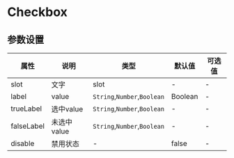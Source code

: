 # Checkbox

<template>
    <coding
        :code="disabled"
        title="禁止"
        content="可以禁止checkbox的默认事件"
    >
        <y-checkbox v-model="test" label="523" :disabled="true">disabled</y-checkbox>
        <y-checkbox v-model="test" label="1" :disabled="true">disabled</y-checkbox>
    </coding>
    <coding
        :code="label"
        title="label"
        content="可以指定checkbox的label"
    >
        <y-checkbox v-model="test1" true-label="可用" false-label="不可用"></y-checkbox>
    </coding>
    <coding
        :code="group"
        title="checkbox-group"
        content="多个checkbox可以使用checkbox-group"
    >
        <y-checkbox-group v-model="test3">
    	    <y-checkbox label="523">asd</y-checkbox>
    	    <y-checkbox label="2351">asd</y-checkbox>
        </y-checkbox-group>
        {{test3}}
    </coding>
</template>
<script>
let disabled =
`<temlate>
    <y-checkbox v-model="test1" true-label="可用" false-label="不可用"></y-checkbox>
</template>
`
let label =
`<y-checkbox v-model="test" label="523" :disabled="true">一个小小的checkbox</y-checkbox>
<y-checkbox v-model="test" label="1" :disabled="true">一个小小的checkbox</y-checkbox>
`
let group =
`<temlate>
    <y-checkbox-group v-model="test3">
        <y-checkbox label="523">asd</y-checkbox>
        <y-checkbox label="2351">asd</y-checkbox>
    </y-checkbox-group>
</template>
`
export default {
	data(){
		return {
			test:"523",
			test1:"可用",
			test2:"",
			test3:['523'],
            disabled:disabled,
            label:label,
            group:group
		}
	}
}
</script>

## 参数设置

|    属性    |     说明    |             类型            | 默认值  | 可选值 |
| ---------- | ----------- | --------------------------- | ------- | ------ |
| slot       | 文字        | slot                        | -       | -      |
| label      | value       | `String`,`Number`,`Boolean` | Boolean | -      |
| trueLabel  | 选中value   | `String`,`Number`,`Boolean` | -       | -      |
| falseLabel | 未选中value | `String`,`Number`,`Boolean` | -       | -      |
| disable    | 禁用状态    | -                           | false   | -      |
